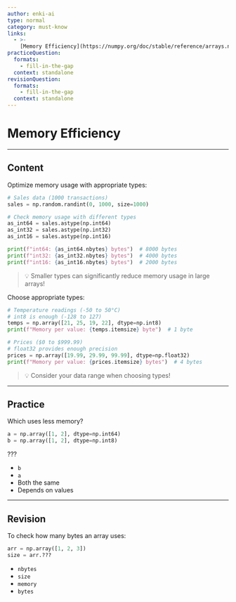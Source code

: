 ```yaml
---
author: enki-ai
type: normal
category: must-know
links:
  - >-
    [Memory Efficiency](https://numpy.org/doc/stable/reference/arrays.ndarray.html#memory-layout){website}
practiceQuestion:
  formats:
    - fill-in-the-gap
  context: standalone
revisionQuestion:
  formats:
    - fill-in-the-gap
  context: standalone
---
```


# Memory Efficiency

---

## Content

Optimize memory usage with appropriate types:

```python
# Sales data (1000 transactions)
sales = np.random.randint(0, 1000, size=1000)

# Check memory usage with different types
as_int64 = sales.astype(np.int64)
as_int32 = sales.astype(np.int32)
as_int16 = sales.astype(np.int16)

print(f"int64: {as_int64.nbytes} bytes")  # 8000 bytes
print(f"int32: {as_int32.nbytes} bytes")  # 4000 bytes
print(f"int16: {as_int16.nbytes} bytes")  # 2000 bytes
```

> 💡 Smaller types can significantly reduce memory usage in large arrays!

Choose appropriate types:

```python
# Temperature readings (-50 to 50°C)
# int8 is enough (-128 to 127)
temps = np.array([21, 25, 19, 22], dtype=np.int8)
print(f"Memory per value: {temps.itemsize} byte")  # 1 byte

# Prices ($0 to $999.99)
# float32 provides enough precision
prices = np.array([19.99, 29.99, 99.99], dtype=np.float32)
print(f"Memory per value: {prices.itemsize} bytes")  # 4 bytes
```

> 💡 Consider your data range when choosing types!

---

## Practice

Which uses less memory?

```python
a = np.array([1, 2], dtype=np.int64)
b = np.array([1, 2], dtype=np.int8)
```

???

- `b`
- `a`
- Both the same
- Depends on values

---

## Revision

To check how many bytes an array uses:

```python
arr = np.array([1, 2, 3])
size = arr.???
```

- `nbytes`
- `size`
- `memory`
- `bytes`
